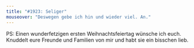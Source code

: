 ```yaml
---
title: "#1923: Seliger"
mouseover: "Deswegen gebe ich hin und wieder viel. An."
---
```


PS:
Einen wunderfetzigen ersten Weihnachtsfeiertag wünsche ich euch. 
Knuddelt eure Freunde und Familien von mir und habt sie ein bisschen lieb.

